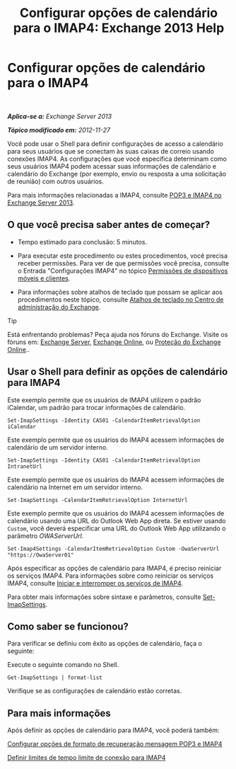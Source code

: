 ﻿---
title: 'Configurar opções de calendário para o IMAP4: Exchange 2013 Help'
TOCTitle: Configurar opções de calendário para o IMAP4
ms:assetid: 6679c8b2-3f0f-449a-a17c-a7b30001538c
ms:mtpsurl: https://technet.microsoft.com/pt-br/library/Aa998606(v=EXCHG.150)
ms:contentKeyID: 50556214
ms.date: 05/22/2018
mtps_version: v=EXCHG.150
ms.translationtype: MT
---

# Configurar opções de calendário para o IMAP4

 

_**Aplica-se a:** Exchange Server 2013_

_**Tópico modificado em:** 2012-11-27_

Você pode usar o Shell para definir configurações de acesso a calendário para seus usuários que se conectam às suas caixas de correio usando conexões IMAP4. As configurações que você especifica determinam como seus usuários IMAP4 podem acessar suas informações de calendário e calendário do Exchange (por exemplo, envio ou resposta a uma solicitação de reunião) com outros usuários.

Para mais informações relacionadas a IMAP4, consulte [POP3 e IMAP4 no Exchange Server 2013](pop3-and-imap4-in-exchange-server-2013-exchange-2013-help.md).

## O que você precisa saber antes de começar?

  - Tempo estimado para conclusão: 5 minutos.

  - Para executar este procedimento ou estes procedimentos, você precisa receber permissões. Para ver de que permissões você precisa, consulte o Entrada "Configurações IMAP4" no tópico [Permissões de dispositivos móveis e clientes](clients-and-mobile-devices-permissions-exchange-2013-help.md).

  - Para informações sobre atalhos de teclado que possam se aplicar aos procedimentos neste tópico, consulte [Atalhos de teclado no Centro de administração do Exchange](keyboard-shortcuts-in-the-exchange-admin-center-exchange-online-protection-help.md).


> [!TIP]
> Está enfrentando problemas? Peça ajuda nos fóruns do Exchange. Visite os fóruns em: <A href="https://go.microsoft.com/fwlink/p/?linkid=60612">Exchange Server</A>, <A href="https://go.microsoft.com/fwlink/p/?linkid=267542">Exchange Online</A>, ou <A href="https://go.microsoft.com/fwlink/p/?linkid=285351">Proteção do Exchange Online</A>..



## Usar o Shell para definir as opções de calendário para IMAP4

Este exemplo permite que os usuários de IMAP4 utilizem o padrão iCalendar, um padrão para trocar informações de calendário.

    Set-ImapSettings -Identity CAS01 -CalendarItemRetrievalOption iCalendar

Este exemplo permite que os usuários do IMAP4 acessem informações de calendário de um servidor interno.

    Set-ImapSettings -Identity CAS01 -CalendarItemRetrievalOption IntranetUrl 

Este exemplo permite que os usuários do IMAP4 acessem informações de calendário na Internet em um servidor interno.

    Set-ImapSettings -CalendarItemRetrievalOption InternetUrl

Este exemplo permite que os usuários do IMAP4 acessem informações de calendário usando uma URL do Outlook Web App direta. Se estiver usando `Custom`, você deverá especificar uma URL do Outlook Web App utilizando o parâmetro *OWAServerUrl*.

    Set-Imap4Settings -CalendarItemRetrievalOption Custom -OwaServerUrl "https://OwaServer01"

Após especificar as opções de calendário para IMAP4, é preciso reiniciar os serviços IMAP4. Para informações sobre como reiniciar os serviços IMAP4, consulte [Iniciar e interromper os serviços de IMAP4](start-and-stop-the-imap4-services-exchange-2013-help.md).

Para obter mais informações sobre sintaxe e parâmetros, consulte [Set-ImapSettings](https://technet.microsoft.com/pt-br/library/aa998252\(v=exchg.150\)).

## Como saber se funcionou?

Para verificar se definiu com êxito as opções de calendário, faça o seguinte:

Execute o seguinte comando no Shell.

    Get-ImapSettings | format-list

Verifique se as configurações de calendário estão corretas.

## Para mais informações

Após definir as opções de calendário para IMAP4, você poderá também:

[Configurar opções de formato de recuperação mensagem POP3 e IMAP4](configure-pop3-and-imap4-message-retrieval-format-options-exchange-2013-help.md)

[Definir limites de tempo limite de conexão para IMAP4](set-connection-time-out-limits-for-imap4-exchange-2013-help.md)

